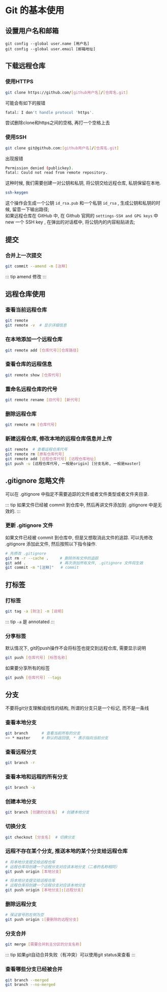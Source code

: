 # Git 的基本使用

## 设置用户名和邮箱

``` Shell
git config --global user.name [用户名]
git config --global user.email [邮箱地址]
```

## 下载远程仓库

### 使用HTTPS  
``` bash
git clone https://github.com/[github用户名]/[仓库名.git]
```
可能会有如下的报错  
``` bash
fatal: I don't handle protocol 'https'.
```
尝试删除clone和https之间的空格, 再打一个空格上去

### 使用SSH
``` bash
git clone git@github.com:[github用户名]/[仓库名.git]
```
出现报错
``` bash
Permission denied (publickey).
fatal: Could not read from remote repository.
```

这种时候, 我们需要创建一对公钥和私钥, 将公钥交给远程仓库, 私钥保留在本地. 

``` bash
ssh-keygen
```
这个操作会生成一个公钥 `id_rsa.pub` 和一个私钥 `id_rsa` , 生成公钥和私钥的时候, 留意一下输出路径;  
如果远程仓库在 GitHub 中, 在 Github 官网的 `settings-SSH and GPG keys` 中 new 一个 SSH key , 在弹出的对话框中, 将公钥内的内容粘贴进去; 


## 提交

### 合并上一次提交

``` bash
git commit --amend -m [注释]
```
::: tip
amend 修改
:::

## 远程仓库使用

### 查看当前远程仓库
``` bash
git remote
git remote -v  # 显示详细信息
```

### 在本地添加一个远程仓库
``` bash
git remote add [仓库代号][仓库路径]
```

### 查看仓库的远程信息
``` bash
git remote show [仓库代号]
```

### 重命名远程仓库的代号
``` bash
git remote rename [旧代号] [新代号]
```

### 删除远程仓库
``` bash
git remote rm [仓库代号]
```

### 新建远程仓库, 修改本地的远程仓库信息并上传
``` bash
git remote  # 查看远程仓库代号
git remote rm [原有仓库代号]
git remote add [远程仓库代号] [远程仓库地址]
git push -u [远程仓库代号, 一般是origin] [分支名称, 一般是master]
```

## .gitignore 忽略文件
可以在 .gitignore 中指定不需要追踪的文件或者文件类型或者文件夹目录. 

::: tip
如果文件已经被 commit 到仓库中, 然后再讲文件添加到 .gitignore 中是无效的. 
:::

### 更新 .gitignore 文件

如果文件已经被 commit 到仓库中, 但是又想取消此文件的追踪. 可以先修改 .gitignore 添加此文件, 然后按照以下指令操作.

``` bash
# 先修改 .gitignore
git rm -r --cache .     # 删除所有文件的追踪
git add .               # 再次添加所有文件, .gitignore 文件将生效
git commit -m "[注释]"   # commit
```


## 打标签

### 打标签
``` bash
git tag -a [附注] -m [说明]
```
::: tip
`-a` 是 annotated
:::

### 分享标签
默认情况下, git的push操作不会将标签也提交到远程仓库, 需要显示说明
``` bash
git push [仓库代号] [标签名称]
```
如果要分享所有的标签
``` bash
git push [仓库代号] --tags
```

## 分支
不要将git分支理解成线性的结构, 所谓的分支只是一个标记, 而不是一条线

### 查看本地分支
``` bash
git branch      # 查看当前所有的分支
>> * master     # 默认的返回值, * 表示指向当前分支
```

### 查看远程分支
``` bash
git branch -r
```

### 查看本地和远程的所有分支
``` bash
git branch -a
```

### 创建本地分支
``` bash
git branch [创建的分支名]  # 创建本地分支
```

### 切换分支
``` bash
git checkout [分支名]  # 切换分支
```

### 远程不存在某个分支, 推送本地的某个分支给远程仓库
``` bash
# 将本地分支提交给远程仓库
# 远程仓库将创建一个远程分支对应该本地分支（二者的名称相同）
git push origin [本地分支]

# 将本地分支提交给远程仓库
# 远程仓库将创建一个远程分支对应该本地分支
git push origin [本地分支]:[远程分支]  
```

### 删除远程分支
``` bash
# 保证冒号的左侧为空
git push origin :[要删除的远程分支]  
```


### 分支合并
``` bash
git merge [需要合并到主分区的分支名称]
```
::: tip
如果git自动合并失败（有冲突）可以使用git status来查看
:::

### 查看哪些分支已经被合并
``` bash
git branch --merged
git branch --no-merged
```